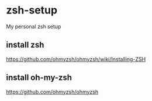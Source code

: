 # zsh-setup
My personal zsh setup

## install zsh
https://github.com/ohmyzsh/ohmyzsh/wiki/Installing-ZSH

## install oh-my-zsh
https://github.com/ohmyzsh/ohmyzsh
